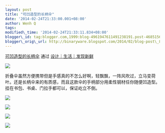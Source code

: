 ```yaml
--- 
layout: post 
title: "可凹造型的长柄伞" 
date: '2014-02-24T21:33:00.001+08:00' 
author: Wenh Q
tags:
modified\_time: '2014-02-24T21:33:11.834+08:00' 
blogger\_id: tag:blogger.com,1999:blog-4961947611491238191.post-4685156718995869126
blogger\_orig\_url: http://binaryware.blogspot.com/2014/02/blog-post\_8390.html
---
```

[可凹造型的长柄伞](http://since1984.cn/post/2014-02-24/umbrella-that-stands) 通过
[设计｜生活｜发现新鲜](http://since1984.cn/)





![](https://images-blogger-opensocial.googleusercontent.com/gadgets/proxy?url=http%3A%2F%2Fsince1984.qiniudn.com%2Fwp-content%2Fuploads%2F2014%2F02%2Fflexibler.jpg&container=blogger&gadget=a&rewriteMime=image%2F*)



折叠伞虽然方便携带但是手感真的不怎么好啊，轻飘飘，一阵风吹过，立马变荷叶。还是长柄伞来的有质感，而且这款伞的手柄部分用柔性钢材任你随便凹造型。挂在书包、书桌、门拉手都可以，保证屹立不倒。







![](https://images-blogger-opensocial.googleusercontent.com/gadgets/proxy?url=http%3A%2F%2Fsince1984.qiniudn.com%2Fwp-content%2Fuploads%2F2014%2F02%2Fflexibler2.jpg&container=blogger&gadget=a&rewriteMime=image%2F*)



![](https://images-blogger-opensocial.googleusercontent.com/gadgets/proxy?url=http%3A%2F%2Fsince1984.qiniudn.com%2Fwp-content%2Fuploads%2F2014%2F02%2Fflexibler3.jpg&container=blogger&gadget=a&rewriteMime=image%2F*)



![](https://images-blogger-opensocial.googleusercontent.com/gadgets/proxy?url=http%3A%2F%2Fsince1984.qiniudn.com%2Fwp-content%2Fuploads%2F2014%2F02%2Fflexibler4.jpg&container=blogger&gadget=a&rewriteMime=image%2F*)



![](https://images-blogger-opensocial.googleusercontent.com/gadgets/proxy?url=http%3A%2F%2Fsince1984.qiniudn.com%2Fwp-content%2Fuploads%2F2014%2F02%2Fflexibler5.jpg&container=blogger&gadget=a&rewriteMime=image%2F*)




